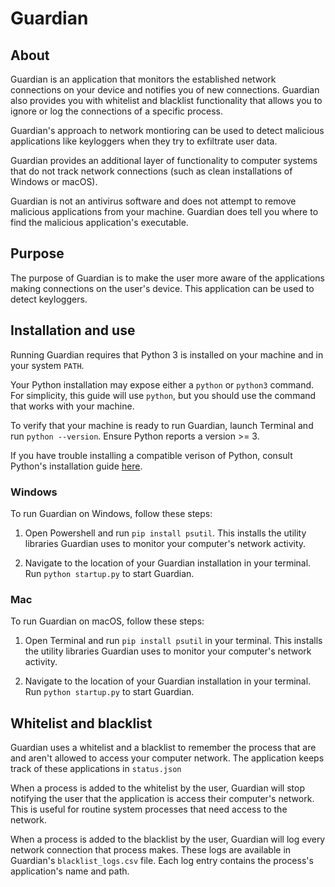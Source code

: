 # Guardian

## About

Guardian is an application that monitors the established network connections on your device and notifies you of new connections. Guardian also provides you with whitelist and blacklist functionality that allows you to ignore or log the connections of a specific process.

Guardian's approach to network montioring can be used to detect malicious applications like keyloggers when they try to exfiltrate user data.

Guardian provides an additional layer of functionality to computer systems that do not track network connections (such as clean installations of Windows or macOS).

Guardian is not an antivirus software and does not attempt to remove malicious applications from your machine. Guardian does tell you where to find the malicious application's executable.

## Purpose

The purpose of Guardian is to make the user more aware of the applications making connections on the user's device. This application can be used to detect keyloggers.

## Installation and use

Running Guardian requires that Python 3 is installed on your machine and in your system `PATH`.

Your Python installation may expose either a `python` or `python3` command. For simplicity, this guide will use `python`, but you should use the command that works with your machine.

To verify that your machine is ready to run Guardian, launch Terminal and run `python --version`. Ensure Python reports a version >= 3.

If you have trouble installing a compatible verison of Python, consult Python's installation guide [here](https://www.python.org/downloads/).

### Windows

To run Guardian on Windows, follow these steps:

1. Open Powershell and run `pip install psutil`. This installs the utility libraries Guardian uses to monitor your computer's network activity.

2. Navigate to the location of your Guardian installation in your terminal. Run `python startup.py` to start Guardian.

### Mac

To run Guardian on macOS, follow these steps:

1. Open Terminal and run `pip install psutil` in your terminal. This installs the utility libraries Guardian uses to monitor your computer's network activity.

2. Navigate to the location of your Guardian installation in your terminal. Run `python startup.py` to start Guardian.

## Whitelist and blacklist

Guardian uses a whitelist and a blacklist to remember the process that are and aren't allowed to access your computer network. The application keeps track of these applications in `status.json`

When a process is added to the whitelist by the user, Guardian will stop notifying the user that the application is access their computer's network. This is useful for routine system processes that need access to the network.

When a process is added to the blacklist by the user, Guardian will log every network connection that process makes. These logs are available in Guardian's `blacklist_logs.csv` file. Each log entry contains the process's application's name and path.
